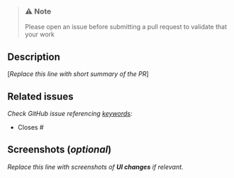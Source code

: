 > ### ⚠️ Note
> Please open an issue before submitting a pull request to validate that your work

## Description
[_Replace this line with short summary of the PR_]

## Related issues
_Check GitHub issue referencing [keywords](https://docs.github.com/en/issues/tracking-your-work-with-issues/linking-a-pull-request-to-an-issue#linking-a-pull-request-to-an-issue-using-a-keyword):_
- Closes #

## Screenshots (_optional_)
_Replace this line with screenshots of **UI changes** if relevant._

